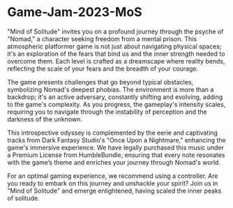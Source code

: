 # Game-Jam-2023-MoS

"Mind of Solitude" invites you on a profound journey through the psyche of "Nomad," a character seeking freedom from a mental prison. This atmospheric platformer game is not just about navigating physical spaces; it's an exploration of the fears that bind us and the inner strength needed to overcome them. Each level is crafted as a dreamscape where reality bends, reflecting the scale of your fears and the breadth of your courage.

The game presents challenges that go beyond typical obstacles, symbolizing Nomad's deepest phobias. The environment is more than a backdrop; it's an active adversary, constantly shifting and evolving, adding to the game's complexity. As you progress, the gameplay's intensity scales, requiring you to navigate through the instability of perception and the darkness of the unknown.

This introspective odyssey is complemented by the eerie and captivating tracks from Dark Fantasy Studio's "Once Upon a Nightmare," enhancing the game's immersive experience. We have legally purchased this music under a Premium License from HumbleBundle, ensuring that every note resonates with the game’s theme and enriches your journey through Nomad's world.

For an optimal gaming experience, we recommend using a controller. Are you ready to embark on this journey and unshackle your spirit? Join us in "Mind of Solitude" and emerge enlightened, having scaled the inner peaks of solitude.
